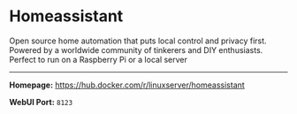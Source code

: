 # Homeassistant

Open source home automation that puts local control and privacy first. Powered by a worldwide community of tinkerers and DIY enthusiasts. Perfect to run on a Raspberry Pi or a local server

---

**Homepage:** https://hub.docker.com/r/linuxserver/homeassistant

**WebUI Port:** `8123`